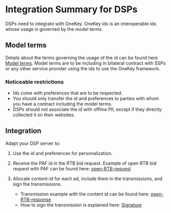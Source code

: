 # Integration Summary for DSPs

DSPs need to integrate with OneKey. OneKey ids is an interoperable ids whose usage is governed by the model terms.

## Model terms
Details about the terms governing the usage of the id can be found here [Model terms](/./model-terms/model-terms-v1.1.md). 
Model terms are to be including in bilateral contract with SSPs or any other service provider using the ids to use the OneKey framework.

### Noticeable restrictions

* Ids come with preferences that are to be respected.
* You should only transfer the id and preferences to parties with whom you have a contract including the model terms.
* DSPs should not associate the id with offline PII, except if they directly collected it on their websites.

## Integration
    
Adapt your DSP server to:
    
  1. Use the id and preferences for personalization.

  2. Receive the PAF id in the RTB bid request. Example of open RTB bid request with PAF can be found here: [open-RTB-request](/./mvp-spec/ad-auction.md#the-openrtb-bid-request)

  3. Allocate content-id for each ad, include them in the transmissions, and sign the transmissions.
  
     * Transmission example with the content id can be found here: [open-RTB-response](/./mvp-spec/ad-auction.md#the-openrtb-bid-response)
     * How to sign the transmission is explained here: [Signature](/./mvp-spec/security-signatures.md#signatures--signature-verification)
